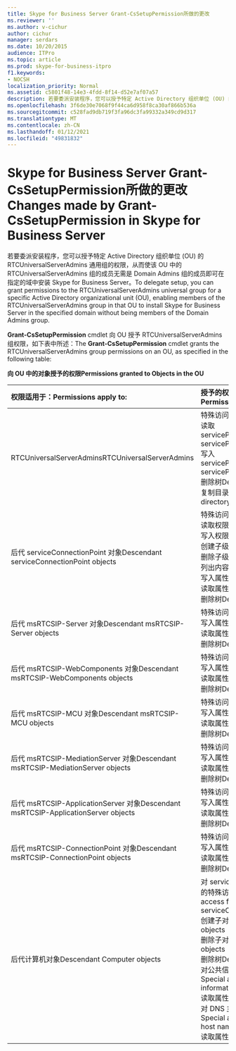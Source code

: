 ```yaml
---
title: Skype for Business Server Grant-CsSetupPermission所做的更改
ms.reviewer: ''
ms.author: v-cichur
author: cichur
manager: serdars
ms.date: 10/20/2015
audience: ITPro
ms.topic: article
ms.prod: skype-for-business-itpro
f1.keywords:
- NOCSH
localization_priority: Normal
ms.assetid: c5801f48-14e3-4fdd-8f14-d52e7af07a57
description: 若要委派安装程序，您可以授予特定 Active Directory 组织单位 (OU) 的 RTCUniversalServerAdmins 通用组的权限，从而使该 OU 中的 RTCUniversalServerAdmins 组的成员无需是 Domain Admins 组的成员即可在指定的域中安装 Skype for Business Server。
ms.openlocfilehash: 3f6de30e7068f9f44ca6d958f8ca30af866b536a
ms.sourcegitcommit: c528fad9db719f3fa96dc3fa99332a349cd9d317
ms.translationtype: MT
ms.contentlocale: zh-CN
ms.lasthandoff: 01/12/2021
ms.locfileid: "49831832"
---
```

# <a name="changes-made-by-grant-cssetuppermission-in-skype-for-business-server"></a><span data-ttu-id="6b893-103">Skype for Business Server Grant-CsSetupPermission所做的更改</span><span class="sxs-lookup"><span data-stu-id="6b893-103">Changes made by Grant-CsSetupPermission in Skype for Business Server</span></span>
 
<span data-ttu-id="6b893-104">若要委派安装程序，您可以授予特定 Active Directory 组织单位 (OU) 的 RTCUniversalServerAdmins 通用组的权限，从而使该 OU 中的 RTCUniversalServerAdmins 组的成员无需是 Domain Admins 组的成员即可在指定的域中安装 Skype for Business Server。</span><span class="sxs-lookup"><span data-stu-id="6b893-104">To delegate setup, you can grant permissions to the RTCUniversalServerAdmins universal group for a specific Active Directory organizational unit (OU), enabling members of the RTCUniversalServerAdmins group in that OU to install Skype for Business Server in the specified domain without being members of the Domain Admins group.</span></span> 
  
<span data-ttu-id="6b893-105">**Grant-CsSetupPermission** cmdlet 向 OU 授予 RTCUniversalServerAdmins 组权限，如下表中所述：</span><span class="sxs-lookup"><span data-stu-id="6b893-105">The **Grant-CsSetupPermission** cmdlet grants the RTCUniversalServerAdmins group permissions on an OU, as specified in the following table:</span></span>
  
<span data-ttu-id="6b893-106">**向 OU 中的对象授予的权限**</span><span class="sxs-lookup"><span data-stu-id="6b893-106">**Permissions granted to Objects in the OU**</span></span>

|<span data-ttu-id="6b893-107">**权限适用于：**</span><span class="sxs-lookup"><span data-stu-id="6b893-107">**Permissions apply to:**</span></span>|<span data-ttu-id="6b893-108">**授予的权限为：**</span><span class="sxs-lookup"><span data-stu-id="6b893-108">**Permissions granted are:**</span></span>|
|:-----|:-----|
|<span data-ttu-id="6b893-109">RTCUniversalServerAdmins</span><span class="sxs-lookup"><span data-stu-id="6b893-109">RTCUniversalServerAdmins</span></span>  <br/> | <span data-ttu-id="6b893-110">特殊访问：</span><span class="sxs-lookup"><span data-stu-id="6b893-110">Special access:</span></span> <br/>  <span data-ttu-id="6b893-111">读取 servicePrincipalName</span><span class="sxs-lookup"><span data-stu-id="6b893-111">Read servicePrincipalName</span></span> <br/>  <span data-ttu-id="6b893-112">写入 servicePrincipalName</span><span class="sxs-lookup"><span data-stu-id="6b893-112">Write servicePrincipalName</span></span> <br/>  <span data-ttu-id="6b893-113">删除树</span><span class="sxs-lookup"><span data-stu-id="6b893-113">Delete tree</span></span> <br/>  <span data-ttu-id="6b893-114">复制目录更改</span><span class="sxs-lookup"><span data-stu-id="6b893-114">Replicating directory changes</span></span> <br/> |
|<span data-ttu-id="6b893-115">后代 serviceConnectionPoint 对象</span><span class="sxs-lookup"><span data-stu-id="6b893-115">Descendant serviceConnectionPoint objects</span></span>  <br/> | <span data-ttu-id="6b893-116">特殊访问：</span><span class="sxs-lookup"><span data-stu-id="6b893-116">Special access:</span></span> <br/>  <span data-ttu-id="6b893-117">读取权限</span><span class="sxs-lookup"><span data-stu-id="6b893-117">Read permissions</span></span> <br/>  <span data-ttu-id="6b893-118">写入权限</span><span class="sxs-lookup"><span data-stu-id="6b893-118">Write permissions</span></span> <br/>  <span data-ttu-id="6b893-119">创建子级</span><span class="sxs-lookup"><span data-stu-id="6b893-119">Create child</span></span> <br/>  <span data-ttu-id="6b893-120">删除子级</span><span class="sxs-lookup"><span data-stu-id="6b893-120">Delete child</span></span> <br/>  <span data-ttu-id="6b893-121">列出内容</span><span class="sxs-lookup"><span data-stu-id="6b893-121">List contents</span></span> <br/>  <span data-ttu-id="6b893-122">写入属性</span><span class="sxs-lookup"><span data-stu-id="6b893-122">Write property</span></span> <br/>  <span data-ttu-id="6b893-123">读取属性</span><span class="sxs-lookup"><span data-stu-id="6b893-123">Read property</span></span> <br/>  <span data-ttu-id="6b893-124">删除树</span><span class="sxs-lookup"><span data-stu-id="6b893-124">Delete tree</span></span> <br/> |
|<span data-ttu-id="6b893-125">后代 msRTCSIP-Server 对象</span><span class="sxs-lookup"><span data-stu-id="6b893-125">Descendant msRTCSIP-Server objects</span></span>  <br/> | <span data-ttu-id="6b893-126">特殊访问：</span><span class="sxs-lookup"><span data-stu-id="6b893-126">Special access:</span></span> <br/>  <span data-ttu-id="6b893-127">写入属性</span><span class="sxs-lookup"><span data-stu-id="6b893-127">Write property</span></span> <br/>  <span data-ttu-id="6b893-128">读取属性</span><span class="sxs-lookup"><span data-stu-id="6b893-128">Read property</span></span> <br/>  <span data-ttu-id="6b893-129">删除树</span><span class="sxs-lookup"><span data-stu-id="6b893-129">Delete tree</span></span> <br/> |
|<span data-ttu-id="6b893-130">后代 msRTCSIP-WebComponents 对象</span><span class="sxs-lookup"><span data-stu-id="6b893-130">Descendant msRTCSIP-WebComponents objects</span></span>  <br/> | <span data-ttu-id="6b893-131">特殊访问：</span><span class="sxs-lookup"><span data-stu-id="6b893-131">Special access:</span></span> <br/>  <span data-ttu-id="6b893-132">写入属性</span><span class="sxs-lookup"><span data-stu-id="6b893-132">Write property</span></span> <br/>  <span data-ttu-id="6b893-133">读取属性</span><span class="sxs-lookup"><span data-stu-id="6b893-133">Read property</span></span> <br/>  <span data-ttu-id="6b893-134">删除树</span><span class="sxs-lookup"><span data-stu-id="6b893-134">Delete tree</span></span> <br/> |
|<span data-ttu-id="6b893-135">后代 msRTCSIP-MCU 对象</span><span class="sxs-lookup"><span data-stu-id="6b893-135">Descendant msRTCSIP-MCU objects</span></span>  <br/> | <span data-ttu-id="6b893-136">特殊访问：</span><span class="sxs-lookup"><span data-stu-id="6b893-136">Special access:</span></span> <br/>  <span data-ttu-id="6b893-137">写入属性</span><span class="sxs-lookup"><span data-stu-id="6b893-137">Write property</span></span> <br/>  <span data-ttu-id="6b893-138">读取属性</span><span class="sxs-lookup"><span data-stu-id="6b893-138">Read property</span></span> <br/>  <span data-ttu-id="6b893-139">删除树</span><span class="sxs-lookup"><span data-stu-id="6b893-139">Delete tree</span></span> <br/> |
|<span data-ttu-id="6b893-140">后代 msRTCSIP-MediationServer 对象</span><span class="sxs-lookup"><span data-stu-id="6b893-140">Descendant msRTCSIP-MediationServer objects</span></span>  <br/> | <span data-ttu-id="6b893-141">特殊访问：</span><span class="sxs-lookup"><span data-stu-id="6b893-141">Special access:</span></span> <br/>  <span data-ttu-id="6b893-142">写入属性</span><span class="sxs-lookup"><span data-stu-id="6b893-142">Write property</span></span> <br/>  <span data-ttu-id="6b893-143">读取属性</span><span class="sxs-lookup"><span data-stu-id="6b893-143">Read property</span></span> <br/>  <span data-ttu-id="6b893-144">删除树</span><span class="sxs-lookup"><span data-stu-id="6b893-144">Delete tree</span></span> <br/> |
|<span data-ttu-id="6b893-145">后代 msRTCSIP-ApplicationServer 对象</span><span class="sxs-lookup"><span data-stu-id="6b893-145">Descendant msRTCSIP-ApplicationServer objects</span></span>  <br/> | <span data-ttu-id="6b893-146">特殊访问：</span><span class="sxs-lookup"><span data-stu-id="6b893-146">Special access:</span></span> <br/>  <span data-ttu-id="6b893-147">写入属性</span><span class="sxs-lookup"><span data-stu-id="6b893-147">Write property</span></span> <br/>  <span data-ttu-id="6b893-148">读取属性</span><span class="sxs-lookup"><span data-stu-id="6b893-148">Read property</span></span> <br/>  <span data-ttu-id="6b893-149">删除树</span><span class="sxs-lookup"><span data-stu-id="6b893-149">Delete tree</span></span> <br/> |
|<span data-ttu-id="6b893-150">后代 msRTCSIP-ConnectionPoint 对象</span><span class="sxs-lookup"><span data-stu-id="6b893-150">Descendant msRTCSIP-ConnectionPoint objects</span></span>  <br/> | <span data-ttu-id="6b893-151">特殊访问：</span><span class="sxs-lookup"><span data-stu-id="6b893-151">Special access:</span></span> <br/>  <span data-ttu-id="6b893-152">写入属性</span><span class="sxs-lookup"><span data-stu-id="6b893-152">Write property</span></span> <br/>  <span data-ttu-id="6b893-153">读取属性</span><span class="sxs-lookup"><span data-stu-id="6b893-153">Read property</span></span> <br/>  <span data-ttu-id="6b893-154">删除树</span><span class="sxs-lookup"><span data-stu-id="6b893-154">Delete tree</span></span> <br/> |
|<span data-ttu-id="6b893-155">后代计算机对象</span><span class="sxs-lookup"><span data-stu-id="6b893-155">Descendant Computer objects</span></span>  <br/> | <span data-ttu-id="6b893-156">对 serviceConnectionPoint 的特殊访问：</span><span class="sxs-lookup"><span data-stu-id="6b893-156">Special access for serviceConnectionPoint:</span></span> <br/>  <span data-ttu-id="6b893-157">创建子对象</span><span class="sxs-lookup"><span data-stu-id="6b893-157">Create child objects</span></span> <br/>  <span data-ttu-id="6b893-158">删除子对象</span><span class="sxs-lookup"><span data-stu-id="6b893-158">Delete child objects</span></span> <br/>  <span data-ttu-id="6b893-159">删除树</span><span class="sxs-lookup"><span data-stu-id="6b893-159">Delete tree</span></span> <br/>  <span data-ttu-id="6b893-160">对公共信息的特殊访问：</span><span class="sxs-lookup"><span data-stu-id="6b893-160">Special access for public information:</span></span> <br/>  <span data-ttu-id="6b893-161">读取属性</span><span class="sxs-lookup"><span data-stu-id="6b893-161">Read property</span></span> <br/>  <span data-ttu-id="6b893-162">对 DNS 主机名的特殊访问：</span><span class="sxs-lookup"><span data-stu-id="6b893-162">Special access for DNS host name:</span></span> <br/>  <span data-ttu-id="6b893-163">读取属性</span><span class="sxs-lookup"><span data-stu-id="6b893-163">Read property</span></span> <br/> |
   

